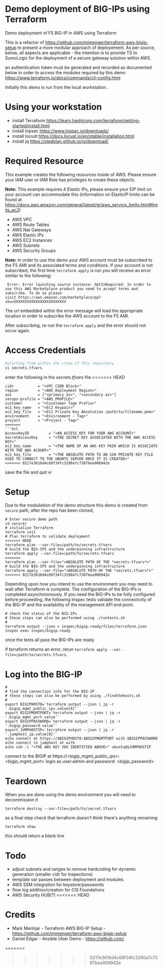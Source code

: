 # Demo deployment of BIG-IPs using Terraform
Demo deployment of F5 BIG-IP in AWS using Terraform

This is a refactor of https://github.com/mjmenger/terraform-aws-bigip-setup to present a more modular approach of deployement.  As per source, below, all aspects are applicable - the intention is to provide TS to SumoLogic for the deployment of a secure gateway solution within AWS.

an authentication token must be generated and recorded as documented below in order to access the modules required by this demo
https://www.terraform.io/docs/commands/cli-config.html

Initially this demo is run from the local workstation.

# Using your workstation
- install Terraform https://learn.hashicorp.com/terraform/getting-started/install.html
- install inpsec https://www.inspec.io/downloads/
- install locust https://docs.locust.io/en/stable/installation.html
- install jq https://stedolan.github.io/jq/download/

# Required Resource
This example creates the following resources inside of AWS.  Please ensure your IAM user or IAM Role has privileges to create these objects.

**Note:** This example requires 4 Elastic IPs, please ensure your EIP limit on your account can accommodate this (information on ElasticIP limits can be found at https://docs.aws.amazon.com/general/latest/gr/aws_service_limits.html#limits_ec2)
 - AWS VPC
 - AWS Route Tables
 - AWS Nat Gateways
 - AWS Elastic IPs
 - AWS EC2 Instances
 - AWS Subnets
 - AWS Security Groups
 
 **Note:** In order to use this demo your AWS account must be subscribed to the F5 AMI and its associated terms and conditions. If your account is not subscribed, the first time ```terraform apply``` is run you will receive an error similar to the following:

```
 Error: Error launching source instance: OptInRequired: In order to use this AWS Marketplace product you need to accept terms and subscribe. To do so please 
visit https://aws.amazon.com/marketplace/pp?sku=XXXXXXXXXXXXXXXXXXXXXXXX
```
The url embedded within the error message will load the appropriate location in order to subscribe the AWS account to the F5 AMI.

After subscribing, re-run the ```terraform apply``` and the error should not occur again.

# Access Credentials
```bash
#starting from within the clone of this repository
vi secrets.tfvars
```
enter the following in the *secrets.tfvars* file
<<<<<<< HEAD
```hcl-terraform
cidr           = "<VPC CIDR Block>"
region         = "<AWS Deployment Region>"
azs            = ["<primary az>", "<secondary az>"]
secops-profile = "<AWS_PROFILE>"
customer       = "<Cusotomer Tage Prefix>"
ec2_key_name   = "<EC2 Keypair>"
ec2_key_file   = "<EC2 Private Key Absolution /path/to/filename.pem>"
environment    = "<Environment - Tag>"
project        = "<Project - Tag>"
=======
```hcl
AccessKeyID         = "<AN ACCESS KEY FOR YOUR AWS ACCOUNT>" 
SecretAccessKey     = "<THE SECRET KEY ASSOCIATED WITH THE AWS ACCESS KEY>" 
ec2_key_name        = "<THE NAME OF AN AWS KEY PAIR WHICH IS ASSOCIATE WITH THE AWS ACOUNT>"
ec2_key_file        = "<THE ABSOLUTE PATH TO AN SSH PRIVATE KEY FILE USED TO CONNECT TO THE UBUNTU SERVER ONCE IT IS CREATED>"
>>>>>>> 0217e3616d4c69f34fc3290a7c7387bea906942e
```
save the file and quit vi

# Setup 

Due to the modulistion of the demo structure this demo is created from ```secure``` path, after the repo has been cloned; 
```hcl
# Enter secure demo path
cd secure/
# initialize Terraform
terraform init
# Plan terraform to validate deployment
<<<<<<< HEAD
terraform plan --var-file=/path/to/secrets.tfvars
# build the BIG-IPS and the underpinning infrastructure
terraform apply --var-file=/path/to/secrets.tfvars
=======
terraform plan --var-file="<ABSOLUTE PATH OF THE *secrets.tfvars*>"
# build the BIG-IPS and the underpinning infrastructure
terraform apply --var-file="<ABSOLUTE PATH OF THE *secrets.tfvars*>"
>>>>>>> 0217e3616d4c69f34fc3290a7c7387bea906942e
```
Depending upon how you intend to use the environment you may need to wait after Terraform is complete. The configuration of the  BIG-IPs is completed asynchoronously. If you need the BIG-IPs to be fully configured before proceeding, the following Inspec tests validate the connectivity of the BIG-IP and the availability of the management API end point.

```
# check the status of the BIG-IPs
# these steps can also be performed using ./runtests.sh
#
terraform output --json > inspec/bigip-ready/files/terraform.json
inspec exec inspec/bigip-ready
```
once the tests all pass the BIG-IPs are ready

If terraform returns an error, rerun ```terraform apply --var-file=/path/to/secrets.tfvars```.

# Log into the BIG-IP
```
#
# find the connection info for the BIG-IP
# these steps can also be performed by using ./findthehosts.sh
#
export BIGIPHOST0=`terraform output --json | jq -r '.bigip_mgmt_public_ips.value[0]'`
export BIGIPMGMTPORT=`terraform output --json | jq -r '.bigip_mgmt_port.value'`
export BIGIPPASSWORD=`terraform output --json | jq -r '.bigip_password.value'`
export JUMPHOSTIP=`terraform output --json | jq -r '.jumphost_ip.value[0]'`
echo connect at https://$BIGIPHOST0:$BIGIPMGMTPORT with $BIGIPPASSWORD
echo connect to jumphost at with
echo ssh -i "<THE AWS KEY YOU IDENTIFIED ABOVE>" ubuntu@$JUMPHOSTIP
```
connect to the BIGIP at https://<bigip_mgmt_public_ips>:<bigip_mgmt_port>
login as user:admin and password: <bigip_password>

# Teardown
When you are done using the demo environment you will need to decommission it
```hcl
terraform destroy --var-file=/path/to/secret.tfvars
```

as a final step check that terraform doesn't think there's anything remaining
```hcl
terraform show
```
this should return a blank line

# Todo
* adjust subnets and ranges to remove hardcoding for dynamic generation (smaller cidr for inspections)
* template var passes between deployment and modules
* AWS SSM integration for keystore/passwords
* flow log addition/creation for CIS Foundations
* AWS Security HUB(?)
<<<<<<< HEAD

# Credits
* Mark Menhjar - Terraform AWS BIG-IP Setup - <https://github.com/mjmenger/terraform-aws-bigip-setup>
* Daniel Edgar - Ansible Uber Demo - <https://github.com/>

=======
>>>>>>> 0217e3616d4c69f34fc3290a7c7387bea906942e
